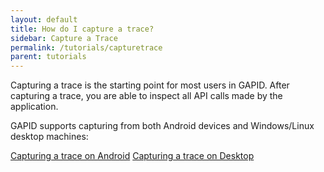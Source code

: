 ```yaml
---
layout: default
title: How do I capture a trace?
sidebar: Capture a Trace
permalink: /tutorials/capturetrace
parent: tutorials
---
```


Capturing a trace is the starting point for most users in GAPID. After capturing a trace, you are able to inspect all API calls made by the application.

GAPID supports capturing from both Android devices and Windows/Linux desktop machines:

[Capturing a trace on Android](../trace-android.md)
[Capturing a trace on Desktop](../trace-desktop.md)
